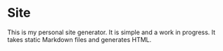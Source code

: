 # Site

This is my personal site generator. It is simple and a work in progress. It takes static Markdown files and generates HTML.
